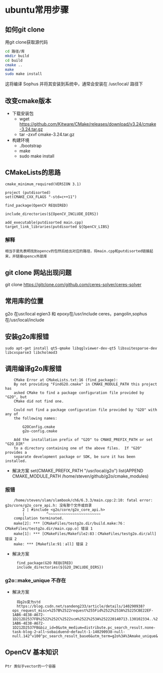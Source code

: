 # ubuntu常用步骤
## 如何git clone
用git clone获取源代码
```sh
cd 路径/库
mkdir build 
cd build 
cmake ..
make
sudo make install 
```
这将编译 Sophus 并将其安装到系统中，通常会安装在 /usr/local/ 路径下
## 改变cmake版本
- 下载安装包
    - wget https://github.com/Kitware/CMake/releases/download/v3.24/cmake-3.24.tar.gz
    - tar -zxvf cmake-3.24.tar.gz    
- 构建环境
    - ./bootstrap
    - make
    - sudo make install
## CMakeLists的思路
    cmake_minimum_required(VERSION 3.1)

    project (putdisorted)
    set(CMAKE_CXX_FLAGS "-std=c++11")

    find_package(OpenCV REQUIRED)

    include_directories(${OpenCV_INCLUDE_DIRS})

    add_executable(putdisorted main.cpp)
    target_link_libraries(putdisorted ${OpenCV_LIBS}
### 解释
    相当于是先表明找到opencv的包然后给出对应的路径，将main.cpp和putdisorted链接起来，并链接opencv外部库
## git clone 网站出现问题
   git clone https://gitclone.com/github.com/ceres-solver/ceres-solver
## 常用库的位置
   
   g2o 在usr/local
   egien3 和 epoxy在/usr/include
   ceres，pangolin,sophus在/usr/local/include 
## 安装g2o库报错
    sudo apt-get install qt5-qmake libqglviewer-dev-qt5 libsuitesparse-dev libcxsparse3 libcholmod3
## 调用编译g2o库报错
```
    CMake Error at CMakeLists.txt:16 (find_package):
    By not providing "FindG2O.cmake" in CMAKE_MODULE_PATH this project has
    asked CMake to find a package configuration file provided by "G2O", but
    CMake did not find one.

    Could not find a package configuration file provided by "G2O" with any of
    the following names:

        G2OConfig.cmake
        g2o-config.cmake

    Add the installation prefix of "G2O" to CMAKE_PREFIX_PATH or set "G2O_DIR"
    to a directory containing one of the above files.  If "G2O" provides a
    separate development package or SDK, be sure it has been installed.
```

-  解决方案
    set(CMAKE_PREFIX_PATH "/usr/local/g2o")
    list(APPEND CMAKE_MODULE_PATH /home/steven/github/g2o/cmake_modules)
### 报错
```
    /home/steven/slam/slambook/ch6/6.3.3/main.cpp:2:10: fatal error: g2o/core/g2o_core_api.h: 没有那个文件或目录
        2 | #include <g2o/core/g2o_core_api.h>
        |          ^~~~~~~~~~~~~~~~~~~~~~~~~
    compilation terminated.
    make[2]: *** [CMakeFiles/testg2o.dir/build.make:76：CMakeFiles/testg2o.dir/main.cpp.o] 错误 1
    make[1]: *** [CMakeFiles/Makefile2:83：CMakeFiles/testg2o.dir/all] 错误 2
    make: *** [Makefile:91：all] 错误 2 
```
- 解决方案

        find_package(G2O REQUIRED)
        include_directories(${G2O_INCLUDE_DIRS})
### g2o::make_unique 不存在
- 解决方案

        将g2o变为std
        https://blog.csdn.net/sandeng233/article/details/140290938?ops_request_misc=%257B%2522request%255Fid%2522%253A%25225CBE22EF-1AB6-4E38-A672-1D212D2537FB%2522%252C%2522scm%2522%253A%252220140713.130102334..%2522%257D&request_id=5CBE22EF-1AB6-4E38-A672-1D212D2537FB&biz_id=0&utm_medium=distribute.pc_search_result.none-task-blog-2~all~sobaiduend~default-1-140290938-null-null.142^v100^pc_search_result_base6&utm_term=g2o%3A%3Amake_unique&spm=1018.2226.3001.4187
## OpenCV 基本知识
### 
    Ptr 类似于vector的一个容器
    